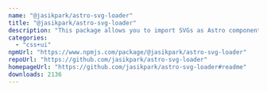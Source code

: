```yaml
---
name: "@jasikpark/astro-svg-loader"
title: "@jasikpark/astro-svg-loader"
description: "This package allows you to import SVGs as Astro components, using ultrahtml and Vite's support for raw imports to do the trick."
categories:
  - "css+ui"
npmUrl: "https://www.npmjs.com/package/@jasikpark/astro-svg-loader"
repoUrl: "https://github.com/jasikpark/astro-svg-loader"
homepageUrl: "https://github.com/jasikpark/astro-svg-loader#readme"
downloads: 2136
---
```

